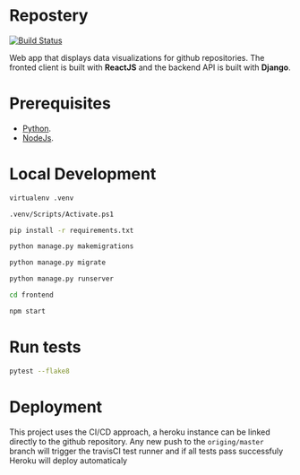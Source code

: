 # Repostery

[![Build Status](https://travis-ci.org/squareflaw/repostery.svg?branch=master)](https://travis-ci.org/squareflaw/repostery)

Web app that displays data visualizations for github repositories. The fronted client is built with **ReactJS** and the backend API is built with **Django**.

# Prerequisites

- [Python](https://www.python.org/downloads/).
- [NodeJs](https://nodejs.org/en/download/).

# Local Development

```bash
virtualenv .venv

.venv/Scripts/Activate.ps1

pip install -r requirements.txt

python manage.py makemigrations

python manage.py migrate

python manage.py runserver

cd frontend

npm start
```

# Run tests

```bash
pytest --flake8
```

# Deployment

This project uses the CI/CD approach, a heroku instance can be linked directly to the github repository.
Any new push to the `origing/master` branch will trigger the travisCI test runner and if all tests pass successfuly
Heroku will deploy automaticaly